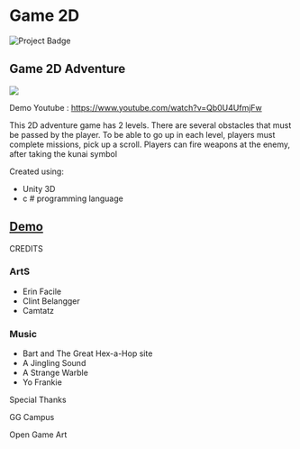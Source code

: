 <h1> Game 2D </h1>

<img src="https://ci.appveyor.com/api/projects/status/32r7s2skrgm9ubva?svg=true&passingText=master%20-%20OK" alt="Project Badge">

<p><h2>Game 2D Adventure</h2><p>


<img src="http://rachmatgunawan.com/static/media/2d.468e3258.png" />

Demo Youtube :
https://www.youtube.com/watch?v=Qb0U4UfmjFw

<p>This 2D adventure game has 2 levels. There are several obstacles that must be passed by the player. To be able to go up in each level, players must complete missions, pick up a scroll.
Players can fire weapons at the enemy, after taking the kunai symbol</p>
<span style=“color:green;”> 
Created using:
<ul>
  <li>Unity 3D</li>
<li>c # programming language</li>
</ul>
  </span>

<h2><a href="http://nawina2d.com" arget=blank> Demo<a></h2

<h2>CREDITS</h2>
<h3>ArtS</h3>
<ul>
  <li>Erin Facile</li>
  <li>Clint Belangger</li>
  <li>Camtatz</li>
  </ul>
  
  <h3>Music</h3>
<ul>
  <li>Bart and The Great Hex-a-Hop site</li>
  <li>A Jingling Sound</li>
  <li>A Strange Warble</li>
  <li>Yo Frankie</li>
  </ul>
  
Special Thanks

<p>GG Campus</p>
<p>Open Game Art</p>

